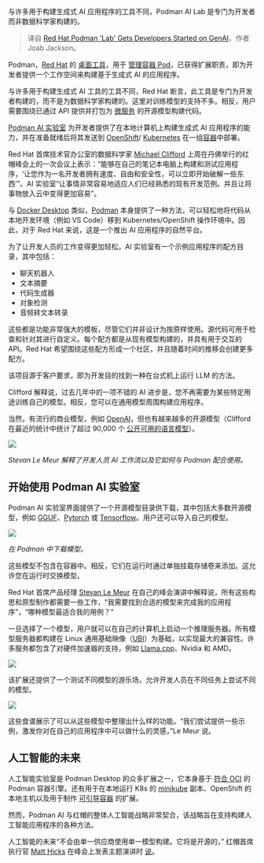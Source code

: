 
<!--
title: Podman Lab帮助开发者开启GenAI
cover: https://cdn.thenewstack.io/media/2024/05/051f11ac-podmanai-summit.jpg
-->

与许多用于构建生成式 AI 应用程序的工具不同，Podman AI Lab 是专门为开发者而非数据科学家构建的。

> 译自 [Red Hat Podman 'Lab' Gets Developers Started on GenAI](https://thenewstack.io/red-hat-podman-lab-gets-developers-started-on-genai/)，作者 Joab Jackson。

Podman，[Red Hat](https://www.openshift.com/try?utm_content=inline+mention) 的 [桌面工具](https://thenewstack.io/red-hat-podman-container-engine-gets-a-desktop-interface/)，用于 [管理容器 Pod](https://thenewstack.io/check-out-podman-red-hats-daemon-less-docker-alternative/)，已获得扩展职责，即为开发者提供一个工作空间来构建基于生成式 AI 的应用程序。

与许多用于构建生成式 AI 工具的工具不同，Red Hat 断言，此工具是专门为开发者构建的，而不是为数据科学家构建的。这里对训练模型的支持不多。相反，用户需要围绕已通过 API 提供并打包为 [微服务](https://thenewstack.io/microservices/) 的开源模型构建代码。

[Podman AI 实验室](https://github.com/containers/podman-desktop-extension-ai-lab) 为开发者提供了在本地计算机上构建生成式 AI 应用程序的能力，并在准备就绪后将其发送到 [OpenShift](https://www.openshift.com/try?utm_content=inline+mention)/ [Kubernetes](https://thenewstack.io/kubernetes/) 在一组[容器](https://thenewstack.io/containers/)中部署。

Red Hat 首席技术官办公室的数据科学家 [Michael Clifford](https://www.linkedin.com/in/jamesmichaelclifford/) 上周在丹佛举行的红帽峰会上的一次会议上表示：“能够在自己的笔记本电脑上构建和测试应用程序，‘让您作为一名开发者拥有速度、自由和安全性，可以立即开始破解一些东西’”。AI 实验室“让事情非常容易地适应人们已经熟悉的现有开发范例。并且让将事物放入云中变得更加容易”。

与 [Docker Desktop](https://thenewstack.io/create-a-development-environment-in-docker-desktop/) 类似，[Podman](https://podman.io/) 本身提供了一种方法，可以轻松地将代码从本地开发环境（例如 VS Code）移到 Kubernetes/OpenShift 操作环境中。因此，对于 Red Hat 来说，这是一个推出 AI 应用程序的自然平台。

为了让开发人员的工作变得更加轻松，AI 实验室有一个示例应用程序的配方目录，其中包括：

- 聊天机器人
- 文本摘要
- 代码生成器
- 对象检测
- 音频转文本转录

这些都是功能非常强大的模板，尽管它们并非设计为按原样使用。源代码可用于检查和针对其进行自定义。每个配方都是从现有模型构建的，并具有用于交互的 API。Red Hat 希望围绕这些配方形成一个社区，并且随着时间的推移会创建更多配方。

该项目源于客户要求，即为开发目的找到一种在台式机上运行 LLM 的方法。

Clifford 解释说，过去几年中的一项不错的 AI 进步是，您不再需要为某些特定用途训练自己的模型。相反，您可以在通用模型周围构建应用程序。

当然，有流行的商业模型，例如 [OpenAI](https://thenewstack.io/beyond-chatgpt-exploring-the-openai-platform/)，但也有越来越多的开源模型（Clifford 在最近的统计中统计了超过 90,000 个 [公开可用的语言模型](https://thenewstack.io/large-language-models-open-source-llms-in-2023/)）。

![](https://cdn.thenewstack.io/media/2024/05/a7b1a03f-stevan_lemeur-1024x686.jpg)

*Stevan Le Meur 解释了开发人员 AI 工作流以及它如何与 Podman 配合使用。*

## 开始使用 Podman AI 实验室

Podman AI 实验室界面提供了一个开源模型目录供下载，其中包括大多数开源模型，例如 [GGUF](https://github.com/ggerganov/ggml/blob/master/docs/gguf.md)、[Pytorch](https://pytorch.org/) 或 [Tensorflow](https://www.tensorflow.org/)。用户还可以导入自己的模型。

![](https://cdn.thenewstack.io/media/2024/05/ee20814f-download-model.gif)

*在 Podman 中下载模型。*

这些模型不包含在容器中。相反，它们在运行时通过单独挂载存储卷来添加。这允许您在运行时交换模型。

Red Hat 首席产品经理 [Stevan Le Meur](https://www.linkedin.com/in/stevanlemeur/?originalSubdomain=fr) 在自己的峰会演讲中解释说，所有这些构思和原型制作都需要一些工作，“我需要找到合适的模型来完成我的应用程序”，“哪种模型最适合我的用例？”

一旦选择了一个模型，用户就可以在自己的计算机上启动一个推理服务器。所有模型服务器都构建在 Linux 通用基础映像（[UBI](https://www.redhat.com/en/blog/introducing-red-hat-universal-base-image)）为基础，以实现最大的兼容性。许多服务都包含了对硬件加速器的支持，例如 [Llama.cpp](https://python.langchain.com/v0.1/docs/integrations/llms/llamacpp/)、Nvidia 和 AMD。

![](https://cdn.thenewstack.io/media/2024/05/a4ba0b90-start-inference-server.gif)

该扩展还提供了一个测试不同模型的游乐场，允许开发人员在不同任务上尝试不同的模型。

![](https://cdn.thenewstack.io/media/2024/05/8fc8c615-playground.gif)

这些食谱展示了可以从这些模型中整理出什么样的功能。“我们尝试提供一些示例，激发你对在自己的应用程序中可以做什么的灵感，”Le Meur 说。

## 人工智能的未来

人工智能实验室是 Podman Desktop 的众多扩展之一，它本身基于 [符合 OCI](https://thenewstack.io/open-container-initiative-launches-container-image-format-spec/) 的 Podman 容器引擎。还有用于在本地运行 K8s 的 [minikube](https://thenewstack.io/install-minikube-on-ubuntu-linux-for-easy-kubernetes-development/) 副本、OpenShift 的本地主机以及用于制作 [可引导容器](https://thenewstack.io/red-hat-rethinks-the-linux-distro-for-the-container-age/) 的扩展。

然而，Podman AI 与红帽的整体人工智能战略非常契合，该战略旨在支持构建人工智能应用程序的各种方法。

人工智能的未来“不会由单一供应商使用单一模型构建。它将是开源的，” 红帽首席执行官 [Matt Hicks](https://www.redhat.com/en/about/company/leadership/matt-hicks) 在峰会上发表主题演讲时 [说](https://twitter.com/Joab_Jackson/status/1787849813851017720)。
